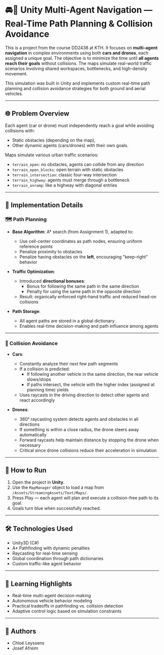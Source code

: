 # 🚘🤖 Unity Multi-Agent Navigation — Real-Time Path Planning & Collision Avoidance

This is a project from the course DD2438 at KTH. It focuses on **multi-agent navigation** in complex environments using both **cars and drones**, each assigned a unique goal. The objective is to minimize the time until **all agents reach their goals** without collisions. The maps simulate real-world traffic scenarios involving shared workspaces, bottlenecks, and high-density movement.

This simulation was built in Unity and implements custom real-time path planning and collision avoidance strategies for both ground and aerial vehicles.

---

## 🌐 Problem Overview

Each agent (car or drone) must independently reach a goal while avoiding collisions with:
- Static obstacles (depending on the map),
- Other dynamic agents (cars/drones) with their own goals.

Maps simulate various urban traffic scenarios:
- `terrain_open`: no obstacles, agents can collide from any direction
- `terrain_open_blocks`: open terrain with static obstacles
- `terrain_intersection`: classic four-way intersection
- `terrain_highway`: agents must merge through a bottleneck
- `terrain_onramp`: like a highway with diagonal entries

---

## 🔧 Implementation Details

### 🗺 Path Planning

- **Base Algorithm**: A* search (from Assignment 1), adapted to:
  - Use cell-center coordinates as path nodes, ensuring uniform reference points
  - Penalize proximity to obstacles
  - Penalize having obstacles on the **left**, encouraging "keep-right" behavior

- **Traffic Optimization**:
  - Introduced **directional bonuses**:  
    - Bonus for following the same path in the same direction  
    - Penalty for using the same path in the opposite direction  
  - Result: organically enforced right-hand traffic and reduced head-on collisions

- **Path Storage**:
  - All agent paths are stored in a global dictionary
  - Enables real-time decision-making and path influence among agents

---

### 🤝 Collision Avoidance

- **Cars**:
  - Constantly analyze their next few path segments
  - If a collision is predicted:
    - If following another vehicle in the same direction, the rear vehicle slows/stops
    - If paths intersect, the vehicle with the higher index (assigned at planning time) yields
  - Uses raycasts in the driving direction to detect other agents and react accordingly

- **Drones**:
  - 360° raycasting system detects agents and obstacles in all directions
  - If something is within a close radius, the drone steers away automatically
  - Forward raycasts help maintain distance by stopping the drone when necessary
  - Critical since drone collisions reduce their acceleration in simulation

---

## 🧪 How to Run

1. Open the project in **Unity**.
2. Use the `MapManager` object to load a map from `/Assets/StreamingAssets/Text/Maps/`.
3. Press Play — each agent will plan and execute a collision-free path to its goal.
4. Goals turn blue when successfully reached.

---

## 🛠 Technologies Used

- Unity3D (C#)
- A* Pathfinding with dynamic penalties
- Raycasting for real-time sensing
- Global coordination through path dictionaries
- Custom traffic-like agent behavior

---

## 🧠 Learning Highlights

- Real-time multi-agent decision-making
- Autonomous vehicle behavior modeling
- Practical tradeoffs in pathfinding vs. collision detection
- Adaptive control logic based on simulation constraints

---


## 👤 Authors

- Chloé Leyssens  
- Josef Afreim
